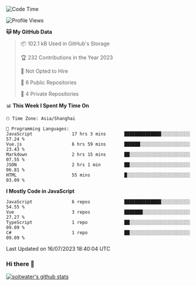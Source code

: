 <!--START_SECTION:waka-->
![Code Time](http://img.shields.io/badge/Code%20Time-2%2C255%20hrs%2036%20mins-blue)

![Profile Views](http://img.shields.io/badge/Profile%20Views-0-blue)

**🐱 My GitHub Data** 

> 📦 102.1 kB Used in GitHub's Storage 
 > 
> 🏆 232 Contributions in the Year 2023
 > 
> 🚫 Not Opted to Hire
 > 
> 📜 6 Public Repositories 
 > 
> 🔑 4 Private Repositories 
 > 
📊 **This Week I Spent My Time On** 

```text
🕑︎ Time Zone: Asia/Shanghai

💬 Programming Languages: 
JavaScript               17 hrs 3 mins       ██████████████░░░░░░░░░░░   57.24 % 
Vue.js                   6 hrs 59 mins       ██████░░░░░░░░░░░░░░░░░░░   23.43 % 
Markdown                 2 hrs 15 mins       ██░░░░░░░░░░░░░░░░░░░░░░░   07.55 % 
JSON                     2 hrs 1 min         ██░░░░░░░░░░░░░░░░░░░░░░░   06.81 % 
HTML                     55 mins             █░░░░░░░░░░░░░░░░░░░░░░░░   03.09 % 
```

**I Mostly Code in JavaScript** 

```text
JavaScript               6 repos             ██████████████░░░░░░░░░░░   54.55 % 
Vue                      3 repos             ███████░░░░░░░░░░░░░░░░░░   27.27 % 
TypeScript               1 repo              ██░░░░░░░░░░░░░░░░░░░░░░░   09.09 % 
C#                       1 repo              ██░░░░░░░░░░░░░░░░░░░░░░░   09.09 % 
```




 Last Updated on 16/07/2023 18:40:04 UTC
<!--END_SECTION:waka-->

### Hi there 👋
[![soitwater's github stats](https://github-readme-stats.vercel.app/api?username=soitwater)](https://github.com/soitwater/github-readme-stats)
